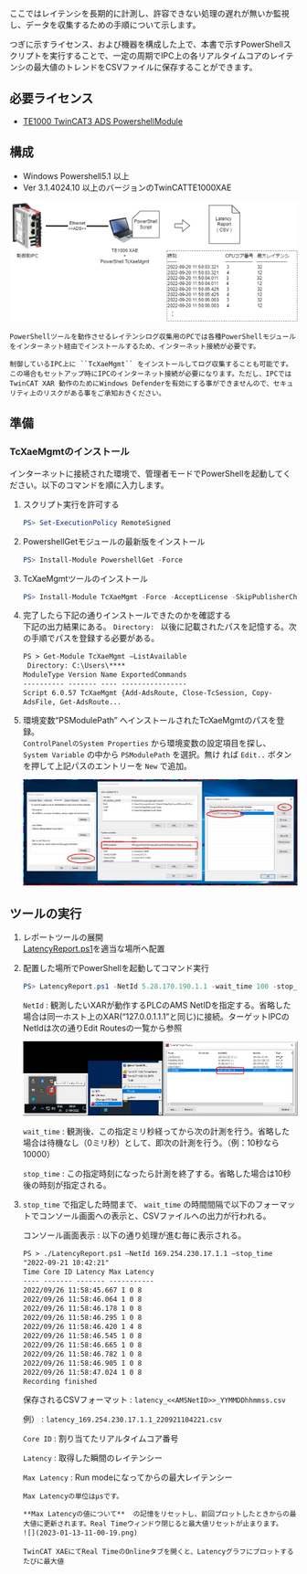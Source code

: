 ここではレイテンシを長期的に計測し、許容できない処理の遅れが無いか監視し、データを収集するための手順について示します。

つぎに示すライセンス、および機器を構成した上で、本書で示すPowerShellスクリプトを実行することで、一定の周期でIPC上の各リアルタイムコアのレイテンシの最大値のトレンドをCSVファイルに保存することができます。

## 必要ライセンス  

* [TE1000 TwinCAT3 ADS PowershellModule](https://infosys.beckhoff.com/content/1033/tc3_ads_ps_tcxaemgmt/index.html?id=532703962714578460)

## 構成

* Windows Powershell5.1 以上
* Ver 3.1.4024.10 以上のバージョンのTwinCATTE1000XAE

![](2023-01-13-10-25-11.png)

```{info}
PowerShellツールを動作させるレイテンシログ収集用のPCでは各種PowerShellモジュールをインターネット経由でインストールするため、インターネット接続が必要です。
```

```{warning}
制御しているIPC上に ``TcXaeMgmt`` をインストールしてログ収集することも可能です。この場合もセットアップ時にIPCのインターネット接続が必要になります。ただし、IPCではTwinCAT XAR 動作のためにWindows Defenderを有効にする事ができませんので、セキュリティ上のリスクがある事をご承知おきください。
```

## 準備

### TcXaeMgmtのインストール

インターネットに接続された環境で、管理者モードでPowerShellを起動してください。以下のコマンドを順に入力します。

1. スクリプト実行を許可する

    ```powershell
    PS> Set-ExecutionPolicy RemoteSigned
    ```

2. PowershellGetモジュールの最新版をインストール

    ```powershell
    PS> Install-Module PowershellGet -Force
    ```

3. TcXaeMgmtツールのインストール

    ```powershell
    PS> Install-Module TcXaeMgmt -Force -AcceptLicense -SkipPublisherCheck
    ```

4. 完了したら下記の通りインストールできたのかを確認する  
    下記の出力結果にある。 ``Directory: `` 以後に記載されたパスを記憶する。次の手順でパスを登録する必要がある。 

    ```{code-block} powershell
    PS > Get-Module TcXaeMgmt –ListAvailable
     Directory: C:\Users\****
    ModuleType Version Name ExportedCommands
    ---------- ------- ---- ----------------
    Script 6.0.57 TcXaeMgmt {Add-AdsRoute, Close-TcSession, Copy-AdsFile, Get-AdsRoute...
    ```

5. 環境変数“PSModulePath” へインストールされたTcXaeMgmtのパスを登録。  
    ``ControlPanelのSystem Properties`` から環境変数の設定項目を探し、 ``System Variable`` の中から ``PSModulePath`` を選択。無け
    れば ``Edit..`` ボタンを押して上記パスのエントリーを ``New`` で追加。

    ![](2023-01-13-10-36-24.png)

## ツールの実行

1. レポートツールの展開  
    [LatencyReport.ps1](LatencyReport.ps1)を適当な場所へ配置

2. 配置した場所でPowerShellを起動してコマンド実行

    ```powershell
    PS> LatencyReport.ps1 -NetId 5.28.170.190.1.1 -wait_time 100 -stop_time "2022-09-20 12:00:00"
    ```

    ``NetId``
    : 観測したいXARが動作するPLCのAMS NetIDを指定する。省略した場合は同一ホスト上のXAR(“127.0.0.1.1.1”と同じ)に接続。ターゲットIPCのNetIdは次の通りEdit Routesの一覧から参照

    ![](2023-01-13-10-45-18.png)

    ``wait_time``
    : 観測後、この指定ミリ秒経ってから次の計測を行う。省略した場合は待機なし（0ミリ秒）として、即次の計測を行う。（例：10秒なら10000）

    ``stop_time``
    : この指定時刻になったら計測を終了する。省略した場合は10秒後の時刻が指定される。

3. ``stop_time`` で指定した時間まで、 ``wait_time`` の時間間隔で以下のフォーマットでコンソール画面への表示と、CSVファイルへの出力が行われる。

    

    コンソール画面表示
    : 以下の通り処理が進む毎に表示される。
    ```{code-block} powershell
    PS > ./LatencyReport.ps1 –NetId 169.254.230.17.1.1 –stop_time "2022-09-21 10:42:21"
    Time Core ID Latency Max Latency
    ---- ------- ------- -----------
    2022/09/26 11:58:45.667 1 0 8
    2022/09/26 11:58:46.064 1 0 8
    2022/09/26 11:58:46.178 1 0 8
    2022/09/26 11:58:46.295 1 0 8
    2022/09/26 11:58:46.420 1 4 8
    2022/09/26 11:58:46.545 1 0 8
    2022/09/26 11:58:46.665 1 0 8
    2022/09/26 11:58:46.782 1 0 8
    2022/09/26 11:58:46.905 1 0 8
    2022/09/26 11:58:47.024 1 0 8
    Recording finished
    ```

    保存されるCSVフォーマット
    : ``latency_<<AMSNetID>>_YYMMDDhhmmss.csv`` 
    
    例）
    : ``latency_169.254.230.17.1.1_220921104221.csv``

    ``Core ID``
        :   割り当てたリアルタイムコア番号  

    ``Latency``
        :   取得した瞬間のレイテンシー  

    ``Max Latency``
        :   Run modeになってからの最大レイテンシー

    ```{note}
    Max Latencyの単位はμsです。
    ```

    ```{warning}
    **Max Latencyの値について**  の記憶をリセットし、前回プロットしたときからの最大値に更新されます。Real Timeウィンドウ閉じると最大値リセットが止まります。
    ![](2023-01-13-11-00-19.png)

    TwinCAT XAEにてReal TimeのOnlineタブを開くと、Latencyグラフにプロットするたびに最大値
    ```